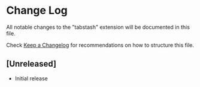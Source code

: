 # Change Log

All notable changes to the "tabstash" extension will be documented in this file.

Check [Keep a Changelog](http://keepachangelog.com/) for recommendations on how to structure this file.

## [Unreleased]

- Initial release